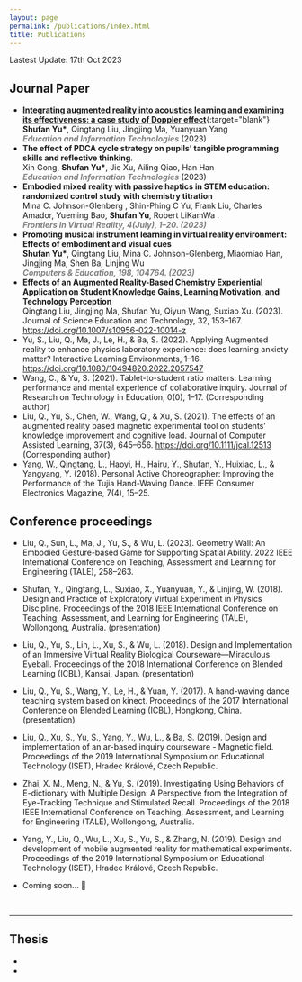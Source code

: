 ```yaml
---
layout: page
permalink: /publications/index.html
title: Publications
---
```


Lastest Update: 17th Oct 2023&nbsp;  

## Journal Paper

- [**Integrating augmented reality into acoustics learning and examining its effectiveness: a case study of Doppler effect**](https://www.researchgate.net/publication/372857748_Integrating_augmented_reality_into_acoustics_learning_and_examining_its_effectiveness_a_case_study_of_Doppler_effect?_sg%5B0%5D=AsQXk_A29IDT_3WR2BdTsSBwuxTzt_vL_Sbitn4btFrL_LpFP2VYdF2wAGSDfHPPWGckUfRDEDndFW_-GQlmrozm8swZuPt059iU-ch9.-GL8DBYdqdupaPJIO_lX77ZhQXZWtfYW1LM0XcQSNe8y9KX4BY9R4CkXaeqCd0JI02G4f3dFSfKfxHPnxiSayw&_tp=eyJjb250ZXh0Ijp7ImZpcnN0UGFnZSI6Il9kaXJlY3QiLCJwYWdlIjoicHJvZmlsZSIsInByZXZpb3VzUGFnZSI6InByb2ZpbGUiLCJwb3NpdGlvbiI6InBhZ2VDb250ZW50In19){:target="blank"} <br>**Shufan Yu\***, Qingtang Liu, Jingjing Ma, Yuanyuan Yang  <br>***<font color="grey">Education and Information Technologies</font>*** (2023)<br>
- **The effect of PDCA cycle strategy on pupils’ tangible programming skills and reflective thinking**.<br>Xin Gong, **Shufan Yu\***, Jie Xu, Ailing Qiao, Han Han <br>***<font color="grey">Education and Information Technologies</font>*** (2023) &nbsp;
- **Embodied mixed reality with passive haptics in STEM education: randomized control study with chemistry titration**<br>Mina C. Johnson-Glenberg , Shin-Phing C Yu, Frank Liu, Charles Amador, Yueming Bao, **Shufan Yu**, Robert LiKamWa . <br> ***<font color="grey">Frontiers in Virtual Reality, 4(July), 1–20. (2023)</font>***  <br>
- **Promoting musical instrument learning in virtual reality environment: Effects of embodiment and visual cues**<BR>**Shufan Yu\***, Qingtang Liu, Mina C. Johnson-Glenberg, Miaomiao Han, Jingjing Ma, Shen Ba, Linjing Wu<br> ***<font color="grey">Computers & Education, 198, 104764. (2023)</font>***  <br>
- **Effects of an Augmented Reality-Based Chemistry Experiential Application on Student Knowledge Gains, Learning Motivation, and Technology Perception**<br>Qingtang Liu, Jingjing Ma, Shufan Yu, Qiyun Wang, Suxiao Xu. (2023).  <br>Journal of Science Education and Technology, 32, 153–167. <br>https://doi.org/10.1007/s10956-022-10014-z
- Yu, S., Liu, Q., Ma, J., Le, H., & Ba, S. (2022). Applying Augmented reality to enhance physics laboratory experience: does learning anxiety matter? Interactive Learning Environments, 1–16. https://doi.org/10.1080/10494820.2022.2057547
- Wang, C., & Yu, S. (2021). Tablet-to-student ratio matters: Learning performance and mental experience of collaborative inquiry. Journal of Research on Technology in Education, 0(0), 1–17. (Corresponding author)
- Liu, Q., Yu, S., Chen, W., Wang, Q., & Xu, S. (2021). The effects of an augmented reality based magnetic experimental tool on students’ knowledge improvement and cognitive load. Journal of Computer Assisted Learning, 37(3), 645–656. https://doi.org/10.1111/jcal.12513 (Corresponding author)
- Yang, W., Qingtang, L., Haoyi, H., Hairu, Y., Shufan, Y., Huixiao, L., & Yangyang, Y. (2018). Personal Active Choreographer: Improving the Performance of the Tujia Hand-Waving Dance. IEEE Consumer Electronics Magazine, 7(4), 15–25.
  <br>

## Conference proceedings

- Liu, Q., Sun, L., Ma, J., Yu, S., & Wu, L. (2023). Geometry Wall: An Embodied Gesture-based Game for Supporting Spatial Ability. 2022 IEEE International Conference on Teaching, Assessment and Learning for Engineering (TALE), 258–263. 

- Shufan, Y., Qingtang, L., Suxiao, X., Yuanyuan, Y., & Linjing, W. (2018). Design and Practice of Exploratory Virtual Experiment in Physics Discipline. Proceedings of the 2018 IEEE International Conference on Teaching, Assessment, and Learning for Engineering (TALE), Wollongong, Australia. (presentation)

- Liu, Q., Yu, S., Lin, L., Xu, S., & Wu, L. (2018). Design and Implementation of an Immersive Virtual Reality Biological Courseware—Miraculous Eyeball. Proceedings of the 2018 International Conference on Blended Learning (ICBL), Kansai, Japan. (presentation)

- Liu, Q., Yu, S., Wang, Y., Le, H., & Yuan, Y. (2017). A hand-waving dance teaching system based on kinect. Proceedings of the 2017 International Conference on Blended Learning (ICBL), Hongkong, China. (presentation)

- Liu, Q., Xu, S., Yu, S., Yang, Y., Wu, L., & Ba, S. (2019). Design and implementation of an ar-based inquiry courseware - Magnetic field. Proceedings of the 2019 International Symposium on Educational Technology (ISET), Hradec Králové, Czech Republic. 

- Zhai, X. M., Meng, N., & Yu, S. (2019). Investigating Using Behaviors of E-dictionary with Multiple Design: A Perspective from the Integration of Eye-Tracking Technique and Stimulated Recall. Proceedings of the 2018 IEEE International Conference on Teaching, Assessment, and Learning for Engineering (TALE), Wollongong, Australia. 

- Yang, Y., Liu, Q., Wu, L., Xu, S., Yu, S., & Zhang, N. (2019). Design and development of mobile augmented reality for mathematical experiments. Proceedings of the 2019 International Symposium on Educational Technology (ISET), Hradec Králové, Czech Republic.

- Coming soon... 🚀

  <br>


---

##  Thesis

- 

- 
  <br>
